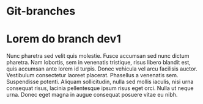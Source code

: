 # Git-branches

# Lorem do branch dev1
Nunc pharetra sed velit quis molestie. Fusce accumsan sed nunc dictum pharetra. Nam lobortis, sem in venenatis tristique, risus libero blandit est, quis accumsan ante lorem id turpis. Donec vehicula vel arcu facilisis auctor. Vestibulum consectetur laoreet placerat. Phasellus a venenatis sem. Suspendisse potenti. Aliquam sollicitudin, nulla sed mollis iaculis, nisi urna consequat risus, lacinia pellentesque ipsum risus eget orci. Nulla ut neque urna. Donec eget magna in augue consequat posuere vitae eu nibh.